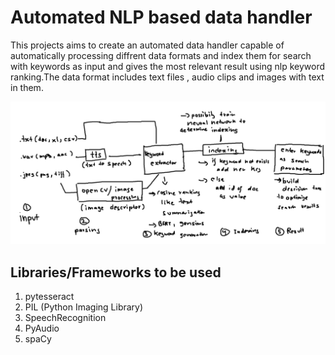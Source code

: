 
# Automated NLP based data handler

This projects aims to create an automated data handler capable of automatically processing diffrent data formats and index them for search with keywords as input and gives the most relevant result using nlp keyword ranking.The data format includes text files , audio clips and images with text in them. 

![Propesed application workflow](/assets/Advanced_Search.png "San Juan Mountains")

## Libraries/Frameworks to be used 

1. pytesseract
2. PIL (Python Imaging Library)
3. SpeechRecognition
4. PyAudio
5. spaCy